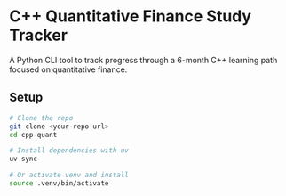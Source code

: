 # C++ Quantitative Finance Study Tracker

A Python CLI tool to track progress through a 6-month C++ learning path focused on quantitative finance.

## Setup

```bash
# Clone the repo
git clone <your-repo-url>
cd cpp-quant

# Install dependencies with uv
uv sync

# Or activate venv and install
source .venv/bin/activate